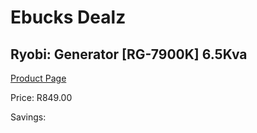 
# Ebucks Dealz
## Ryobi: Generator [RG-7900K] 6.5Kva
[Product Page](https://www.ebucks.com/web/shop/productSelected.do?prodId=1170339584&catId=854105660)

Price: R849.00

Savings: 


	
